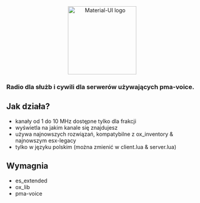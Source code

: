 <div align="center">
    <img width="180" src="https://cdn.discordapp.com/attachments/806845910474686467/1022551037191663746/a.png" alt="Material-UI logo" />
</div>

### Radio dla służb i cywili dla serwerów używających pma-voice.

## Jak działa?

- kanały od 1 do 10 MHz dostępne tylko dla frakcji
- wyświetla na jakim kanale się znajdujesz
- używa najnowszych rozwiązań, kompatybilne z ox_inventory & najnowszym esx-legacy
- tylko w języku polskim (można zmienić w client.lua & server.lua)

## Wymagnia

- es_extended
- ox_lib
- pma-voice
